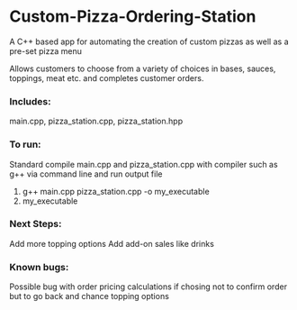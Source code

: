 # Custom-Pizza-Ordering-Station
A C++ based app for automating the creation of custom pizzas as well as a pre-set pizza menu

Allows customers to choose from a variety of choices in bases, sauces, toppings, meat etc. and completes customer orders.

### Includes: 
main.cpp,
pizza_station.cpp,
pizza_station.hpp

### To run:
Standard compile main.cpp and pizza_station.cpp with compiler such as g++ via command line and run output file
1) g++ main.cpp pizza_station.cpp -o my_executable
2) my_executable

### Next Steps:
Add more topping options
Add add-on sales like drinks

### Known bugs:
Possible bug with order pricing calculations if chosing not to confirm order but to go back and chance topping options
